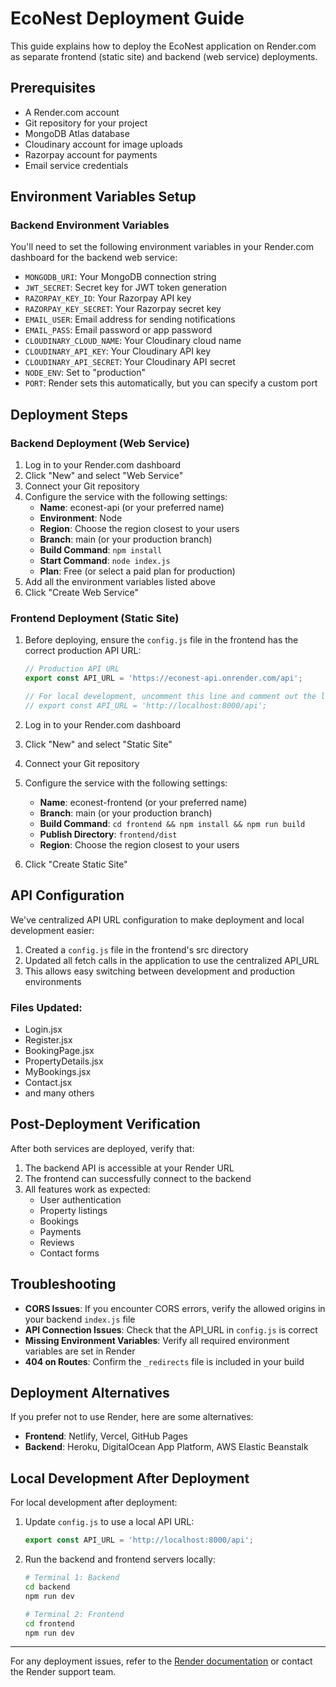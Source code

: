 # EcoNest Deployment Guide

This guide explains how to deploy the EcoNest application on Render.com as separate frontend (static site) and backend (web service) deployments.

## Prerequisites

- A Render.com account
- Git repository for your project
- MongoDB Atlas database
- Cloudinary account for image uploads
- Razorpay account for payments
- Email service credentials

## Environment Variables Setup

### Backend Environment Variables

You'll need to set the following environment variables in your Render.com dashboard for the backend web service:

- `MONGODB_URI`: Your MongoDB connection string
- `JWT_SECRET`: Secret key for JWT token generation
- `RAZORPAY_KEY_ID`: Your Razorpay API key
- `RAZORPAY_KEY_SECRET`: Your Razorpay secret key
- `EMAIL_USER`: Email address for sending notifications
- `EMAIL_PASS`: Email password or app password
- `CLOUDINARY_CLOUD_NAME`: Your Cloudinary cloud name
- `CLOUDINARY_API_KEY`: Your Cloudinary API key
- `CLOUDINARY_API_SECRET`: Your Cloudinary API secret
- `NODE_ENV`: Set to "production"
- `PORT`: Render sets this automatically, but you can specify a custom port

## Deployment Steps

### Backend Deployment (Web Service)

1. Log in to your Render.com dashboard
2. Click "New" and select "Web Service"
3. Connect your Git repository
4. Configure the service with the following settings:
   - **Name**: econest-api (or your preferred name)
   - **Environment**: Node
   - **Region**: Choose the region closest to your users
   - **Branch**: main (or your production branch)
   - **Build Command**: `npm install`
   - **Start Command**: `node index.js`
   - **Plan**: Free (or select a paid plan for production)
5. Add all the environment variables listed above
6. Click "Create Web Service"

### Frontend Deployment (Static Site)

1. Before deploying, ensure the `config.js` file in the frontend has the correct production API URL:
   ```js
   // Production API URL
   export const API_URL = 'https://econest-api.onrender.com/api';
   
   // For local development, uncomment this line and comment out the line above
   // export const API_URL = 'http://localhost:8000/api';
   ```

2. Log in to your Render.com dashboard
3. Click "New" and select "Static Site"
4. Connect your Git repository
5. Configure the service with the following settings:
   - **Name**: econest-frontend (or your preferred name)
   - **Branch**: main (or your production branch)
   - **Build Command**: `cd frontend && npm install && npm run build`
   - **Publish Directory**: `frontend/dist`
   - **Region**: Choose the region closest to your users
6. Click "Create Static Site"

## API Configuration

We've centralized API URL configuration to make deployment and local development easier:

1. Created a `config.js` file in the frontend's src directory
2. Updated all fetch calls in the application to use the centralized API_URL
3. This allows easy switching between development and production environments

### Files Updated:
- Login.jsx
- Register.jsx
- BookingPage.jsx
- PropertyDetails.jsx
- MyBookings.jsx
- Contact.jsx
- and many others

## Post-Deployment Verification

After both services are deployed, verify that:

1. The backend API is accessible at your Render URL
2. The frontend can successfully connect to the backend
3. All features work as expected:
   - User authentication
   - Property listings
   - Bookings
   - Payments
   - Reviews
   - Contact forms

## Troubleshooting

- **CORS Issues**: If you encounter CORS errors, verify the allowed origins in your backend `index.js` file
- **API Connection Issues**: Check that the API_URL in `config.js` is correct
- **Missing Environment Variables**: Verify all required environment variables are set in Render
- **404 on Routes**: Confirm the `_redirects` file is included in your build

## Deployment Alternatives

If you prefer not to use Render, here are some alternatives:

- **Frontend**: Netlify, Vercel, GitHub Pages
- **Backend**: Heroku, DigitalOcean App Platform, AWS Elastic Beanstalk

## Local Development After Deployment

For local development after deployment:

1. Update `config.js` to use a local API URL:
   ```js
   export const API_URL = 'http://localhost:8000/api';
   ```

2. Run the backend and frontend servers locally:
   ```bash
   # Terminal 1: Backend
   cd backend
   npm run dev
   
   # Terminal 2: Frontend
   cd frontend
   npm run dev
   ```

---

For any deployment issues, refer to the [Render documentation](https://render.com/docs) or contact the Render support team.
